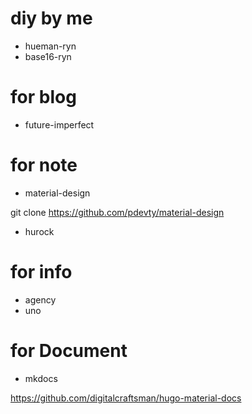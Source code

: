 # diy by me
- hueman-ryn
- base16-ryn

# for blog
- future-imperfect

# for note
- material-design

git clone https://github.com/pdevty/material-design

- hurock
# for info
- agency
- uno
# for Document
- mkdocs

https://github.com/digitalcraftsman/hugo-material-docs

